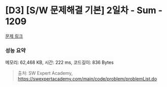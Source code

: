 # [D3] [S/W 문제해결 기본] 2일차 - Sum - 1209 

[문제 링크](https://swexpertacademy.com/main/code/problem/problemDetail.do?contestProbId=AV13_BWKACUCFAYh) 

### 성능 요약

메모리: 62,468 KB, 시간: 222 ms, 코드길이: 836 Bytes



> 출처: SW Expert Academy, https://swexpertacademy.com/main/code/problem/problemList.do